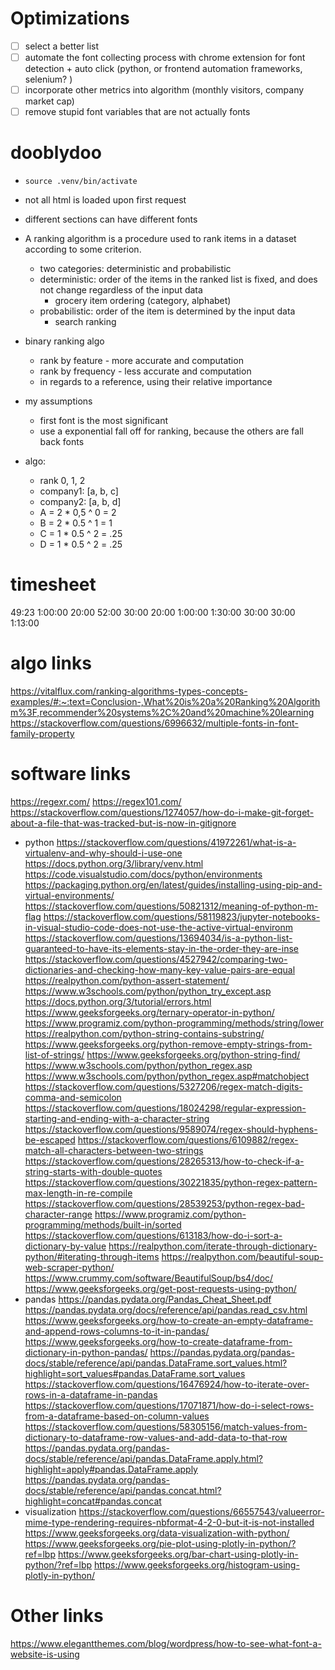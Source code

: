 # Optimizations
- [ ] select a better list
- [ ] automate the font collecting process with chrome extension for font detection + auto click (python, or frontend automation frameworks, selenium? )
- [ ] incorporate other metrics into algorithm (monthly visitors, company market cap)
- [ ] remove stupid font variables that are not actually fonts

# dooblydoo
- `source .venv/bin/activate`
- not all html is loaded upon first request
- different sections can have different fonts

- A ranking algorithm is a procedure used to rank items in a dataset according to some criterion. 
    - two categories: deterministic and probabilistic
    - deterministic: order of the items in the ranked list is fixed, and does not change regardless of the input data
        - grocery item ordering (category, alphabet)
    - probabilistic: order of the item is determined by the input data
        - search ranking
- binary ranking algo
    - rank by feature - more accurate and computation
    - rank by frequency - less accurate and computation
    - in regards to a reference, using their relative importance

- my assumptions
    - first font is the most significant
    - use a exponential fall off for ranking, because the others are fall back fonts
- algo: 
    - rank            0,    1,     2
    - company1:      [a,    b,     c]
    - company2:      [a,    b,     d]
    - A = 2 * 0,5 ^ 0 = 2
    - B = 2 * 0.5 ^ 1 = 1
    - C = 1 * 0.5 ^ 2 = .25
    - D = 1 * 0.5 ^ 2 = .25



# timesheet
49:23
1:00:00
20:00
52:00
30:00
20:00
1:00:00
1:30:00
30:00
30:00
1:13:00

# algo links
https://vitalflux.com/ranking-algorithms-types-concepts-examples/#:~:text=Conclusion-,What%20is%20a%20Ranking%20Algorithm%3F,recommender%20systems%2C%20and%20machine%20learning
https://stackoverflow.com/questions/6996632/multiple-fonts-in-font-family-property


# software links
https://regexr.com/ 
https://regex101.com/ 
https://stackoverflow.com/questions/1274057/how-do-i-make-git-forget-about-a-file-that-was-tracked-but-is-now-in-gitignore 
- python
https://stackoverflow.com/questions/41972261/what-is-a-virtualenv-and-why-should-i-use-one 
https://docs.python.org/3/library/venv.html 
https://code.visualstudio.com/docs/python/environments 
https://packaging.python.org/en/latest/guides/installing-using-pip-and-virtual-environments/
https://stackoverflow.com/questions/50821312/meaning-of-python-m-flag
https://stackoverflow.com/questions/58119823/jupyter-notebooks-in-visual-studio-code-does-not-use-the-active-virtual-environm 
https://stackoverflow.com/questions/13694034/is-a-python-list-guaranteed-to-have-its-elements-stay-in-the-order-they-are-inse 
https://stackoverflow.com/questions/4527942/comparing-two-dictionaries-and-checking-how-many-key-value-pairs-are-equal
https://realpython.com/python-assert-statement/
https://www.w3schools.com/python/python_try_except.asp 
https://docs.python.org/3/tutorial/errors.html 
https://www.geeksforgeeks.org/ternary-operator-in-python/
https://www.programiz.com/python-programming/methods/string/lower
https://realpython.com/python-string-contains-substring/ 
https://www.geeksforgeeks.org/python-remove-empty-strings-from-list-of-strings/
https://www.geeksforgeeks.org/python-string-find/ 
https://www.w3schools.com/python/python_regex.asp 
https://www.w3schools.com/python/python_regex.asp#matchobject 
https://stackoverflow.com/questions/5327206/regex-match-digits-comma-and-semicolon 
https://stackoverflow.com/questions/18024298/regular-expression-starting-and-ending-with-a-character-string 
https://stackoverflow.com/questions/9589074/regex-should-hyphens-be-escaped 
https://stackoverflow.com/questions/6109882/regex-match-all-characters-between-two-strings 
https://stackoverflow.com/questions/28265313/how-to-check-if-a-string-starts-with-double-quotes 
https://stackoverflow.com/questions/30221835/python-regex-pattern-max-length-in-re-compile 
https://stackoverflow.com/questions/28539253/python-regex-bad-character-range 
https://www.programiz.com/python-programming/methods/built-in/sorted
https://stackoverflow.com/questions/613183/how-do-i-sort-a-dictionary-by-value
https://realpython.com/iterate-through-dictionary-python/#iterating-through-items
https://realpython.com/beautiful-soup-web-scraper-python/ 
https://www.crummy.com/software/BeautifulSoup/bs4/doc/ 
https://www.geeksforgeeks.org/get-post-requests-using-python/ 
- pandas
https://pandas.pydata.org/Pandas_Cheat_Sheet.pdf 
https://pandas.pydata.org/docs/reference/api/pandas.read_csv.html
https://www.geeksforgeeks.org/how-to-create-an-empty-dataframe-and-append-rows-columns-to-it-in-pandas/ 
https://www.geeksforgeeks.org/how-to-create-dataframe-from-dictionary-in-python-pandas/
https://pandas.pydata.org/pandas-docs/stable/reference/api/pandas.DataFrame.sort_values.html?highlight=sort_values#pandas.DataFrame.sort_values
https://stackoverflow.com/questions/16476924/how-to-iterate-over-rows-in-a-dataframe-in-pandas 
https://stackoverflow.com/questions/17071871/how-do-i-select-rows-from-a-dataframe-based-on-column-values 
https://stackoverflow.com/questions/58305156/match-values-from-dictionary-to-dataframe-row-values-and-add-data-to-that-row
https://pandas.pydata.org/pandas-docs/stable/reference/api/pandas.DataFrame.apply.html?highlight=apply#pandas.DataFrame.apply
https://pandas.pydata.org/pandas-docs/stable/reference/api/pandas.concat.html?highlight=concat#pandas.concat
- visualization
https://stackoverflow.com/questions/66557543/valueerror-mime-type-rendering-requires-nbformat-4-2-0-but-it-is-not-installed
https://www.geeksforgeeks.org/data-visualization-with-python/
https://www.geeksforgeeks.org/pie-plot-using-plotly-in-python/?ref=lbp
https://www.geeksforgeeks.org/bar-chart-using-plotly-in-python/?ref=lbp
https://www.geeksforgeeks.org/histogram-using-plotly-in-python/

# Other links
https://www.elegantthemes.com/blog/wordpress/how-to-see-what-font-a-website-is-using
